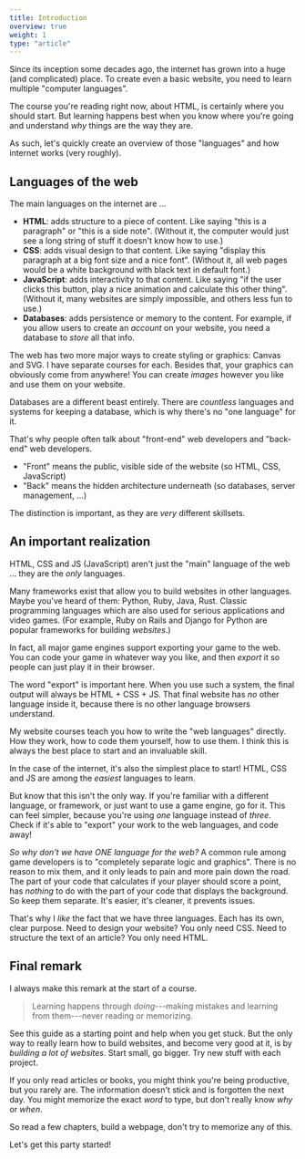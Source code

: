 ```yaml
---
title: Introduction
overview: true
weight: 1
type: "article"
---
```


Since its inception some decades ago, the internet has grown into a huge (and complicated) place. To create even a basic website, you need to learn multiple "computer languages". 

The course you're reading right now, about HTML, is certainly where you should start. But learning happens best when you know where you're going and understand _why_ things are the way they are.

As such, let's quickly create an overview of those "languages" and how internet works (very roughly).

## Languages of the web

The main languages on the internet are ...

* **HTML**: adds structure to a piece of content. Like saying "this is a paragraph" or "this is a side note". (Without it, the computer would just see a long string of stuff it doesn't know how to use.)
* **CSS**: adds visual design to that content. Like saying "display this paragraph at a big font size and a nice font". (Without it, all web pages would be a white background with black text in default font.)
* **JavaScript**: adds interactivity to that content. Like saying "if the user clicks this button, play a nice animation and calculate this other thing". (Without it, many websites are simply impossible, and others less fun to use.)
* **Databases**: adds persistence or memory to the content. For example, if you allow users to create an _account_ on your website, you need a database to _store_ all that info. 

The web has two more major ways to create styling or graphics: Canvas and SVG. I have separate courses for each. Besides that, your graphics can obviously come from anywhere! You can create _images_ however you like and use them on your website.

Databases are a different beast entirely. There are _countless_ languages and systems for keeping a database, which is why there's no "one language" for it. 

That's why people often talk about "front-end" web developers and "back-end" web developers.

* "Front" means the public, visible side of the website (so HTML, CSS, JavaScript)
* "Back" means the hidden architecture underneath (so databases, server management, ...)

The distinction is important, as they are _very_ different skillsets.

## An important realization

HTML, CSS and JS (JavaScript) aren't just the "main" language of the web ... they are the _only_ languages.

Many frameworks exist that allow you to build websites in other languages. Maybe you've heard of them: Python, Ruby, Java, Rust. Classic programming languages which are also used for serious applications and video games. (For example, Ruby on Rails and Django for Python are popular frameworks for building _websites_.)

In fact, all major game engines support exporting your game to the web. You can code your game in whatever way you like, and then _export_ it so people can just play it in their browser.

The word "export" is important here. When you use such a system, the final output will always be HTML + CSS + JS. That final website has _no_ other language inside it, because there is no other language browsers understand.

My website courses teach you how to write the "web languages" directly. How they work, how to code them yourself, how to use them. I think this is always the best place to start and an invaluable skill. 

In the case of the internet, it's also the simplest place to start! HTML, CSS and JS are among the _easiest_ languages to learn.

But know that this isn't the only way. If you're familiar with a different language, or framework, or just want to use a game engine, go for it. This can feel simpler, because you're using _one_ language instead of _three_. Check if it's able to "export" your work to the web languages, and code away!

_So why don't we have ONE language for the web?_ A common rule among game developers is to "completely separate logic and graphics". There is no reason to mix them, and it only leads to pain and more pain down the road. The part of your code that calculates if your player should score a point, has _nothing_ to do with the part of your code that displays the background. So keep them separate. It's easier, it's cleaner, it prevents issues.

That's why I _like_ the fact that we have three languages. Each has its own, clear purpose. Need to design your website? You only need CSS. Need to structure the text of an article? You only need HTML.

## Final remark

I always make this remark at the start of a course.

> Learning happens through _doing_---making mistakes and learning from them---never reading or memorizing. 

See this guide as a starting point and help when you get stuck. But the only way to really learn how to build websites, and become very good at it, is by _building a lot of websites_. Start small, go bigger. Try new stuff with each project.

If you only read articles or books, you might think you're being productive, but you rarely are. The information doesn't stick and is forgotten the next day. You might memorize the exact _word_ to type, but don't really know _why_ or _when_.

So read a few chapters, build a webpage, don't try to memorize any of this.

Let's get this party started!